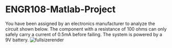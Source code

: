# ENGR108-Matlab-Project
You have been assigned by an electronics manufacturer to analyze the circuit shown below. The component with a resistance of 100 ohms can only safely carry a current of 0.5mA before failing. The system is powered by a 9V battery. 
![fullsizerender](https://user-images.githubusercontent.com/27597798/27522453-35332158-59f4-11e7-8a5b-6754b62b533f.jpg)
